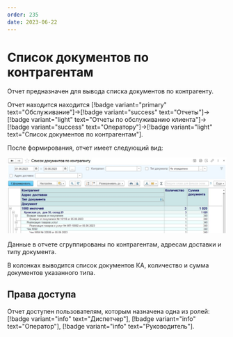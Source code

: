 ```yaml
---
order: 235
date: 2023-06-22
---
```

# Список документов по контрагентам

Отчет предназначен для вывода списка документов по контрагенту.

Отчет находится находится [!badge variant="primary" text="Обслуживание"]->[!badge variant="success" text="Отчеты"]->[!badge variant="light" text="Отчеты по обслуживанию клиента"]->[!badge variant="success" text="Оператору"]->[!badge variant="light" text="Список документов по контрагентам"].

После формирования, отчет имеет следующий вид:

![Список документов по контрагентам](/images/Отчет_список_документов_по_ка.jpg)

Данные в отчете сгруппированы по контрагентам, адресам доставки и типу документа.

В колонках выводится список документов КА, количество и сумма документов указанного типа.

## Права доступа

Отчет доступен пользователям, которым назначена одна из ролей: [!badge variant="info" text="Диспетчер"], [!badge variant="info" text="Оператор"], [!badge variant="info" text="Руководитель"].
